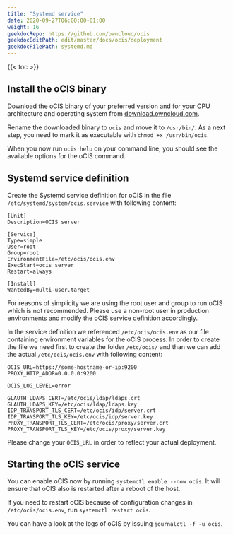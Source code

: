 ```yaml
---
title: "Systemd service"
date: 2020-09-27T06:00:00+01:00
weight: 16
geekdocRepo: https://github.com/owncloud/ocis
geekdocEditPath: edit/master/docs/ocis/deployment
geekdocFilePath: systemd.md
---
```


{{< toc >}}

## Install the oCIS binary
Download the oCIS binary of your preferred version and for your CPU architecture and operating system from [download.owncloud.com](https://download.owncloud.com/ocis/ocis).

Rename the downloaded binary to `ocis` and move it to `/usr/bin/`. As a next step, you need to mark it as executable with `chmod +x /usr/bin/ocis`.

When you now run `ocis help` on your command line, you should see the available options for the oCIS command.


## Systemd service definition

Create the Systemd service definition for oCIS in the file `/etc/systemd/system/ocis.service` with following content:
```
[Unit]
Description=OCIS server

[Service]
Type=simple
User=root
Group=root
EnvironmentFile=/etc/ocis/ocis.env
ExecStart=ocis server
Restart=always

[Install]
WantedBy=multi-user.target
```

For reasons of simplicity we are using the root user and group to run oCIS which is not recommended. Please use a non-root user in production environments and modify the oCIS service definition accordingly.


In the service definition we referenced `/etc/ocis/ocis.env` as our file containing environment variables for the oCIS process.
In order to create the file we need first to create the folder `/etc/ocis/` and than we can add the actual `/etc/ocis/ocis.env` with following content:

```
OCIS_URL=https://some-hostname-or-ip:9200
PROXY_HTTP_ADDR=0.0.0.0:9200

OCIS_LOG_LEVEL=error

GLAUTH_LDAPS_CERT=/etc/ocis/ldap/ldaps.crt
GLAUTH_LDAPS_KEY=/etc/ocis/ldap/ldaps.key
IDP_TRANSPORT_TLS_CERT=/etc/ocis/idp/server.crt
IDP_TRANSPORT_TLS_KEY=/etc/ocis/idp/server.key
PROXY_TRANSPORT_TLS_CERT=/etc/ocis/proxy/server.crt
PROXY_TRANSPORT_TLS_KEY=/etc/ocis/proxy/server.key
```

Please change your `OCIS_URL` in order to reflect your actual deployment.


## Starting the oCIS service

You can enable oCIS now by running `systemctl enable --now ocis`. It will ensure that oCIS also is restarted after a reboot of the host.

If you need to restart oCIS because of configuration changes in `/etc/ocis/ocis.env`, run `systemctl restart ocis`.

You can have a look at the logs of oCIS by issuing `journalctl -f -u ocis`.
